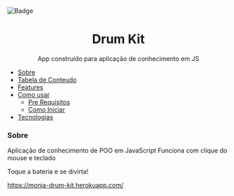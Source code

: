 
![Badge](https://img.shields.io/badge/DrumKit-Play%20the%20Drum-blue?style=for-the-badge&logo=appveyor) 

<h1 align="center">Drum Kit</h1> 

<p align="center">App construído para aplicação de conhecimento em JS </p>

   * [Sobre](#Sobre)
   * [Tabela de Conteudo](#tabela-de-conteudo)
   * [Features](#features)
   * [Como usar](#como-usar)
      * [Pre Requisitos](#pre-requisitos)
      * [Como Iniciar](#rodando-o-back-end-servidor)
   * [Tecnologias](#tecnologias)


### Sobre

Aplicação de conhecimento de POO em JavaScript
Funciona com clique do mouse e teclado

Toque a bateria e se divirta!

https://monia-drum-kit.herokuapp.com/
